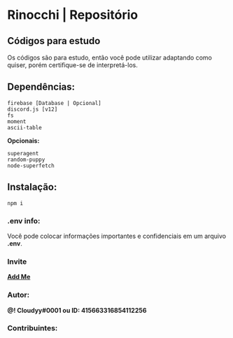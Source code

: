 # Rinocchi | Repositório

## Códigos para estudo
 Os códigos são para estudo, então você pode utilizar adaptando como quiser, porém certifique-se de interpretá-los.

## Dependências:

```
firebase [Database | Opcional]
discord.js [v12]
fs
moment
ascii-table
```
**Opcionais:**
```
superagent
random-puppy
node-superfetch
```
## Instalação:
```
npm i
```

### .env info:
 Você pode colocar informações importantes e confidenciais em um arquivo **.env**.

### Invite
**[Add Me](https://discord.com/oauth2/authorize?client_id=675877051328102400&scope=bot&permissions=1903619198)**
### Autor:
**@! Cloudyy#0001 ou ID: 415663316854112256**

### Contribuintes:
